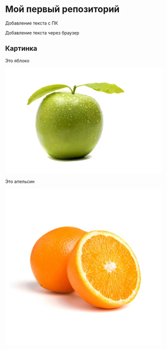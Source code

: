 # Мой первый репозиторий

Добавление текста с ПК

Добавление текста через браузер


## Картинка
Это яблоко

![Яблоко](apple.jpg)

Это апельсин

![Апельсин](orange.jpg)

